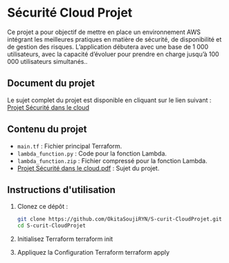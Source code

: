 # Sécurité Cloud Projet
Ce projet a pour objectif de mettre en place un environnement AWS intégrant les meilleures pratiques en matière de
sécurité, de disponibilité et de gestion des risques. L’application débutera avec une base de 1 000
utilisateurs, avec la capacité d’évoluer pour prendre en charge jusqu’à 100 000 utilisateurs
simultanés..
## Document du projet
Le sujet complet du projet est disponible en cliquant sur le lien suivant :
[Projet Sécurité dans le cloud](./Projet%20Sécurité%20dans%20le%20cloud.pdf)

## Contenu du projet
- `main.tf` : Fichier principal Terraform.
- `lambda_function.py` : Code pour la fonction Lambda.
- `lambda_function.zip` : Fichier compressé pour la fonction Lambda.
- [Projet Sécurité dans le cloud.pdf](./Projet%20Sécurité%20dans%20le%20cloud.pdf) : Sujet du projet.

## Instructions d'utilisation
1. Clonez ce dépôt :
   ```bash
   git clone https://github.com/OkitaSoujiRYN/S-curit-CloudProjet.git
   cd S-curit-CloudProjet
2. Initialisez Terraform
terraform init

3. Appliquez la Configuration Terraform
   terraform apply
